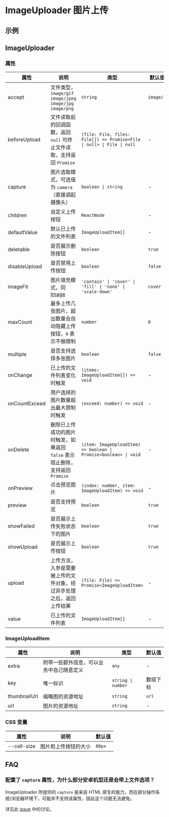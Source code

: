 # ImageUploader 图片上传 <Experimental></Experimental>

## 示例

<code src="./demos/demo1.tsx"></code>

<code src="./demos/demo2.tsx"></code>

## ImageUploader

### 属性

| 属性          | 说明                                                                          | 类型                                                                   | 默认值    |
| ------------- | ----------------------------------------------------------------------------- | ---------------------------------------------------------------------- | --------- |
| accept        | 文件类型，`image/gif` `image/jpeg` `image/jpg` `image/png`                    | `string`                                                               | `image/*` |
| beforeUpload  | 文件读取前的回调函数，返回 `null` 可终止文件读取，支持返回 `Promise`          | `(file: File, files: File[]) => Promise<File \| null> \| File \| null` | -         |
| capture       | 图片选取模式，可选值为 `camera`（直接调起摄像头）                             | `boolean \| string`                                                    | -         |
| children      | 自定义上传按钮                                                                | `ReactNode`                                                            | -         |
| defaultValue  | 默认已上传的文件列表                                                          | `ImageUploadItem[]`                                                    | -         |
| deletable     | 是否展示删除按钮                                                              | `boolean`                                                              | `true`    |
| disableUpload | 是否禁用上传按钮                                                              | `boolean`                                                              | `false`   |
| imageFit      | 图片填充模式，同 [Image](/zh/components/image#属性)                           | `'contain' \| 'cover' \| 'fill' \| 'none' \| 'scale-down'`             | `cover`   |
| maxCount      | 最多上传几张图片，超出数量会自动隐藏上传按钮，`0` 表示不做限制                | `number`                                                               | `0`       |
| multiple      | 是否支持选择多张图片                                                          | `boolean`                                                              | `false`   |
| onChange      | 已上传的文件列表变化时触发                                                    | `(items: ImageUploadItem[]) => void`                                   | -         |
| onCountExceed | 用户选择的图片数量超出最大限制时触发                                          | `(exceed: number) => void`                                             | -         |
| onDelete      | 删除已上传成功的图片时触发，如果返回 `false` 表示阻止删除，支持返回 `Promise` | `(item: ImageUploadItem) => boolean \| Promise<boolean> \| void`       | -         |
| onPreview     | 点击预览图片                                                                  | `(index: number, item: ImageUploadItem) => void`                       | -         |
| preview       | 是否支持预览                                                                  | `boolean`                                                              | `true`    |
| showFailed    | 是否展示上传失败状态下的图片                                                  | `boolean`                                                              | `true`    |
| showUpload    | 是否展示上传按钮                                                              | `boolean`                                                              | `true`    |
| upload        | 上传方法，入参是需要被上传的文件对象，经过异步处理之后，返回上传结果          | `(file: File) => Promise<ImageUploadItem>`                             | -         |
| value         | 已上传的文件列表                                                              | `ImageUploadItem[]`                                                    | -         |

### ImageUploadItem

| 属性         | 说明                                     | 类型               | 默认值   |
| ------------ | ---------------------------------------- | ------------------ | -------- |
| extra        | 附带一些额外信息，可以业务中自己随意定义 | `any`              | -        |
| key          | 唯一标识                                 | `string \| number` | 数组下标 |
| thumbnailUrl | 缩略图的资源地址                         | `string`           | `url`    |
| url          | 图片的资源地址                           | `string`           | -        |

### CSS 变量

| 属性        | 说明                 | 默认值 |
| ----------- | -------------------- | ------ |
| --cell-size | 图片和上传按钮的大小 | `80px` |

## FAQ

### 配置了 `capture` 属性，为什么部分安卓机型还是会带上文件选项？

ImageUploader 所提供的 `capture` 是来自 HTML 原生的能力，而在部分操作系统/浏览器环境下，可能并不支持该属性，因此这个问题无法避免。

详见此 [issue](https://github.com/ant-design/ant-design-mobile/issues/5254) 中的讨论。
